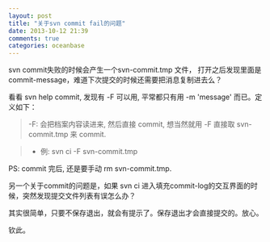 ```yaml
---
layout: post
title: "关于svn commit fail的问题"
date: 2013-10-12 21:39
comments: true
categories: oceanbase
---
```


svn commit失败的时候会产生一个svn-commit.tmp 文件， 打开之后发现里面是commit-message，难道下次提交的时候还需要把消息复制进去么？

看看 svn help commit, 发现有 -F 可以用, 平常都只有用 -m 'message' 而已。定义如下：

> -F: 会把档案内容读进来, 然后直接 commit, 想当然就用 -F 直接取 svn-commit.tmp 来 commit.

> * 例: svn ci -F svn-commit.tmp

<!-- more -->

PS: commit 完后, 还是要手动 rm svn-commit.tmp.

另一个关于commit的问题是，如果 svn ci 进入填充commit-log的交互界面的时候，突然发现提交文件列表有误怎么办？

其实很简单，只要不保存退出，就会有提示了。保存退出才会直接提交的。放心。

钦此。

